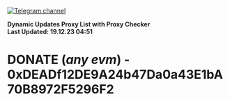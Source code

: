 [![Telegram channel](https://img.shields.io/endpoint?url=https://runkit.io/damiankrawczyk/telegram-badge/branches/master?url=https://t.me/n4z4v0d)](https://t.me/n4z4v0d) 

**Dynamic Updates Proxy List with Proxy Checker**  
**Last Updated: 19.12.23 04:51**

# DONATE (_any evm_) - 0xDEADf12DE9A24b47Da0a43E1bA70B8972F5296F2
